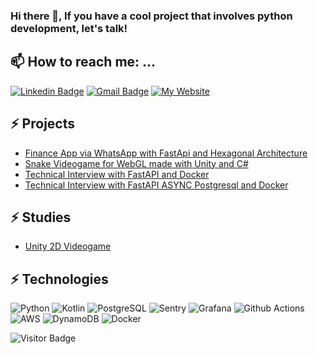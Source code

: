 ### Hi there 👋, If you have a cool project that involves python development, let's talk!

## 📫 How to reach me: ...
[![Linkedin Badge](https://img.shields.io/badge/-EzeMarcel-blue?logo=Linkedin&logoColor=white&link=https://www.linkedin.com/in/ezequielmarcel)](https://www.linkedin.com/in/ezequielmarcel)
[![Gmail Badge](https://img.shields.io/badge/-ezequielmarcel2@gmail.com-c14438?style=flat-square&logo=Gmail&logoColor=white&link=mailto:ezequielmarcel2@gmail.com)](mailto:ezequielmarcel@gmail.com)
[![My Website](https://img.shields.io/badge/my%20website-purple)](https://ezequielmarcel1.odoo.com/)


## ⚡ Projects
- [Finance App via WhatsApp with FastApi and Hexagonal Architecture](https://github.com/Ezek10/Finanzaswp)
- [Snake Videogame for WebGL made with Unity and C#](https://github.com/Ezek10/Snake-WebGL)
- [Technical Interview with FastAPI and Docker](https://github.com/Ezek10/interview_1)
- [Technical Interview with FastAPI ASYNC Postgresql and Docker](https://github.com/Ezek10/interview_3)


## ⚡ Studies

- [Unity 2D Videogame](https://github.com/Ezek10/Curso-Juan-Diego-Vazquez)


## ⚡ Technologies

![Python](https://img.shields.io/badge/-Python-black?style=flat-square&logo=Python&color=white)
![Kotlin]( https://img.shields.io/badge/Kotlin-black?style=flat-square&logo=kotlin)
![PostgreSQL](https://img.shields.io/badge/-PostgreSQL-336791?style=flat-square&logo=postgresql&logoColor=white)
![Sentry](https://img.shields.io/badge/Sentry-red?style=flat-square&logo=sentry)
![Grafana](https://img.shields.io/badge/Grafana-black?style=flat-square&logo=grafana)
![Github Actions](https://img.shields.io/badge/Github%20Actions-white?style=flat-square&logo=githubactions)
![AWS](https://img.shields.io/badge/AWS-white?style=flat-square&logo=amazon)
![DynamoDB](https://img.shields.io/badge/DynamoDB-blue?style=flat-square&logo=amazondynamodb)
![Docker](https://img.shields.io/badge/Docker-white?style=flat-square&logo=docker)

![Visitor Badge](https://visitor-badge.laobi.icu/badge?page_id=Ezek10.Ezek10)
